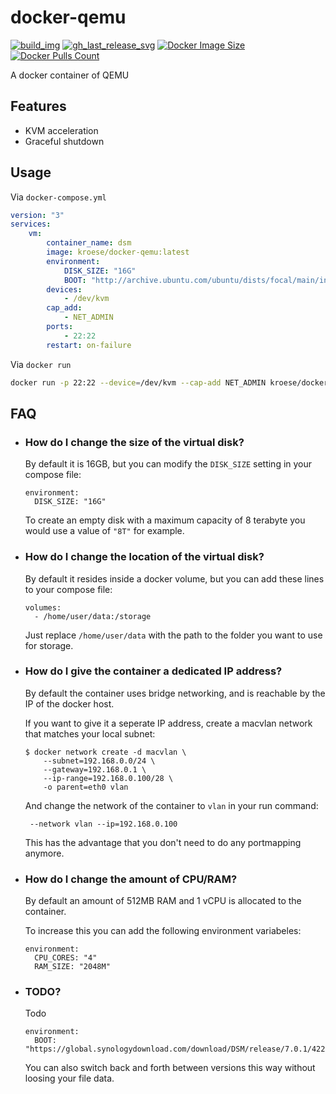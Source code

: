 docker-qemu
=============

[![build_img]][build_url]
[![gh_last_release_svg]][qemu-docker-hub]
[![Docker Image Size]][qemu-docker-hub]
[![Docker Pulls Count]][qemu-docker-hub]

[build_url]: https://github.com/kroese/docker-qemu/actions
[qemu-docker-hub]: https://hub.docker.com/r/kroese/docker-qemu

[build_img]: https://github.com/kroese/docker-qemu/actions/workflows/build.yml/badge.svg
[Docker Image Size]: https://img.shields.io/docker/image-size/kroese/docker-qemu/latest
[Docker Pulls Count]: https://img.shields.io/docker/pulls/kroese/docker-qemu.svg?style=flat
[gh_last_release_svg]: https://img.shields.io/docker/v/kroese/docker-qemu?arch=amd64&sort=date

A docker container of QEMU

## Features

 - KVM acceleration
 - Graceful shutdown

## Usage

Via `docker-compose.yml`

```yaml
version: "3"
services:
    vm:
        container_name: dsm
        image: kroese/docker-qemu:latest
        environment:
            DISK_SIZE: "16G"
            BOOT: "http://archive.ubuntu.com/ubuntu/dists/focal/main/installer-amd64/current/legacy-images/netboot/mini.iso"
        devices:
            - /dev/kvm
        cap_add:
            - NET_ADMIN                       
        ports:
            - 22:22
        restart: on-failure

```

Via `docker run`

```bash
docker run -p 22:22 --device=/dev/kvm --cap-add NET_ADMIN kroese/docker-qemu:latest
```

## FAQ

  * ### How do I change the size of the virtual disk? ###

    By default it is 16GB, but you can modify the `DISK_SIZE` setting in your compose file:

    ```
    environment:
      DISK_SIZE: "16G"
    ```

    To create an empty disk with a maximum capacity of 8 terabyte you would use a value of `"8T"` for example.

  * ### How do I change the location of the virtual disk? ###

    By default it resides inside a docker volume, but you can add these lines to your compose file:

    ```
    volumes:
      - /home/user/data:/storage
    ```

    Just replace `/home/user/data` with the path to the folder you want to use for storage.

  * ### How do I give the container a dedicated IP address?

    By default the container uses bridge networking, and is reachable by the IP of the docker host. 

    If you want to give it a seperate IP address, create a macvlan network that matches your local subnet:

    ```
    $ docker network create -d macvlan \
        --subnet=192.168.0.0/24 \
        --gateway=192.168.0.1 \
        --ip-range=192.168.0.100/28 \
        -o parent=eth0 vlan
    ```
    And change the network of the container to `vlan` in your run command:

    ```
     --network vlan --ip=192.168.0.100
    ```

    This has the advantage that you don't need to do any portmapping anymore.

  * ### How do I change the amount of CPU/RAM? ###

    By default an amount of 512MB RAM and 1 vCPU is allocated to the container.

    To increase this you can add the following environment variabeles:

    ```
    environment:
      CPU_CORES: "4"
      RAM_SIZE: "2048M"
    ```
    
  * ### TODO? ###

    Todo

    ```
    environment:
      BOOT: "https://global.synologydownload.com/download/DSM/release/7.0.1/42218/DSM_VirtualDSM_42218.pat"
    ```

    You can also switch back and forth between versions this way without loosing your file data.

